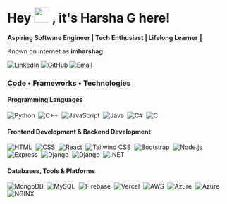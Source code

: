 <h1>Hey <img src="https://raw.githubusercontent.com/MartinHeinz/MartinHeinz/master/wave.gif" width="34px"> , it's Harsha G here! </h1>

<strong>Aspiring Software Engineer | Tech Enthusiast | Lifelong Learner 🌱</strong><br/>

Known on internet as **imharshag** 

[![LinkedIn](https://img.icons8.com/?size=60&id=44019&format=png&color=000000)](https://www.linkedin.com/in/imharshag)
[![GitHub](https://img.icons8.com/?size=60&id=52539&format=png&color=000000)](https://github.com/imharshag)
[![Email](https://img.icons8.com/?size=60&id=l8GURTKU12XE&format=png&color=000000)](mailto:harshag3106@gmail.com)

 
### Code • Frameworks • Technologies

#### Programming Languages  
![Python](https://skillicons.dev/icons?i=python)&nbsp; 
![C++](https://skillicons.dev/icons?i=cpp)&nbsp;
![JavaScript](https://skillicons.dev/icons?i=javascript)&nbsp; 
![Java](https://skillicons.dev/icons?i=java)&nbsp;
![C#](https://skillicons.dev/icons?i=cs)&nbsp;
![C](https://skillicons.dev/icons?i=c)&nbsp;


#### Frontend Development & Backend Development  
![HTML](https://skillicons.dev/icons?i=html)&nbsp; 
![CSS](https://skillicons.dev/icons?i=css)&nbsp; 
![React](https://skillicons.dev/icons?i=react)&nbsp; 
![Tailwind CSS](https://skillicons.dev/icons?i=tailwind)&nbsp; 
![Bootstrap](https://skillicons.dev/icons?i=bootstrap)&nbsp;
![Node.js](https://skillicons.dev/icons?i=nodejs)&nbsp; 
![Express](https://skillicons.dev/icons?i=express)&nbsp; 
![Django](https://skillicons.dev/icons?i=django)&nbsp; 
![Django](https://skillicons.dev/icons?i=flask)&nbsp; 
![.NET](https://skillicons.dev/icons?i=dotnet)  

#### Databases, Tools & Platforms  
![MongoDB](https://skillicons.dev/icons?i=mongodb)&nbsp; 
![MySQL](https://skillicons.dev/icons?i=mysql)&nbsp;
![Firebase](https://skillicons.dev/icons?i=firebase)&nbsp;
![Vercel](https://skillicons.dev/icons?i=vercel)&nbsp;
![AWS](https://skillicons.dev/icons?i=aws)&nbsp; 
![Azure](https://skillicons.dev/icons?i=azure)&nbsp;
![Azure](https://skillicons.dev/icons?i=sklearn)&nbsp; 
![NGINX](https://skillicons.dev/icons?i=nginx)  


<br/> 
